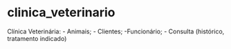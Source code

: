 # clinica_veterinario
Clínica Veterinária: - Animais; - Clientes; -Funcionário; - Consulta (histórico, tratamento indicado)

